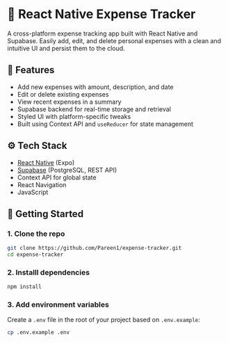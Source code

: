 # 🧾 React Native Expense Tracker

A cross-platform expense tracking app built with React Native and Supabase. Easily add, edit, and delete personal expenses with a clean and intuitive UI and persist them to the cloud.

## 📱 Features

- Add new expenses with amount, description, and date
- Edit or delete existing expenses
- View recent expenses in a summary
- Supabase backend for real-time storage and retrieval
- Styled UI with platform-specific tweaks
- Built using Context API and `useReducer` for state management

## ⚙️ Tech Stack

- [React Native](https://reactnative.dev/) (Expo)
- [Supabase](https://supabase.com/) (PostgreSQL, REST API)
- Context API for global state
- React Navigation
- JavaScript

## 🚀 Getting Started

### 1. Clone the repo

```bash
git clone https://github.com/Pareen1/expense-tracker.git
cd expense-tracker
```

### 2. Installl dependencies

```bash
npm install
```

### 3. Add environment variables

Create a `.env` file in the root of your project based on `.env.example`:

```bash
cp .env.example .env
```
